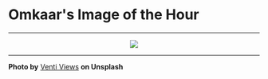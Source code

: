 # Omkaar's Image of the Hour

---

<div align="center">

<a href="https://unsplash.com/photos/mountains-and-stars-illuminate-the-night-sky-XvdRyhsqlyY">
  <img src="https://images.unsplash.com/photo-1750912228794-92ec92276a50?crop=entropy&cs=tinysrgb&fit=max&fm=jpg&ixid=M3w3NjA2Nzh8MHwxfHJhbmRvbXx8fHx8fHx8fDE3NTIxMDU2MDB8&ixlib=rb-4.1.0&q=80&w=1080" style="max-width:100%; height:auto;">
</a>



</div>

---

**Photo by** [Venti Views](https://unsplash.com/@ventiviews) **on Unsplash**
